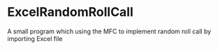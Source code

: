 # ExcelRandomRollCall
A small program which using the MFC to implement random roll call by importing Excel file
